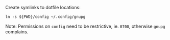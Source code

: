 Create symlinks to dotfile locations:

```
ln -s ${PWD}/config ~/.config/gnupg
```

Note: Permissions on `config` need to be restrictive, ie. `0700`, otherwise
`gnupg` complains.

